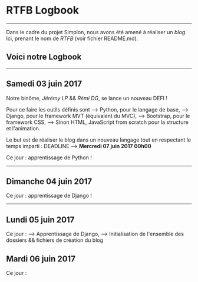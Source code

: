**RTFB Logbook**
====
----
Dans le cadre du projet Simplon, nous avons été amené à réaliser un *blog*. Ici, prenant le nom de *RTFB* (voir fichier README.md).


Voici notre Logbook
----------------
----------

**Samedi 03 juin 2017**
-----------

Notre binôme, *Jérémy LP* && *Rémi DG*, se lance un nouveau DEFI !

Pour ce faire les outils définis sont
--> Python, pour le langage de base,
--> Django, pour le framework MVT (équivalent du MVC),
--> Bootstrap, pour le framework CSS,
--> Sinon HTML, JavaScript from scratch pour la structure et l'animation.

Le but est de réaliser le blog dans un nouveau langage tout en respectant le temps imparti : DEADLINE --> **Mercredi 07 juin 2017 00h00**

Ce jour : apprentissage de Python !

------------

**Dimanche 04 juin 2017**
------------

Ce jour : apprentissage de Django !

------------

**Lundi 05 juin 2017**
------------

Ce jour :
--> Apprentissage de Django,
--> Initialisation de l'ensemble des dossiers && fichiers de création du blog

**Mardi 06 juin 2017**
-------------

Ce jour :
